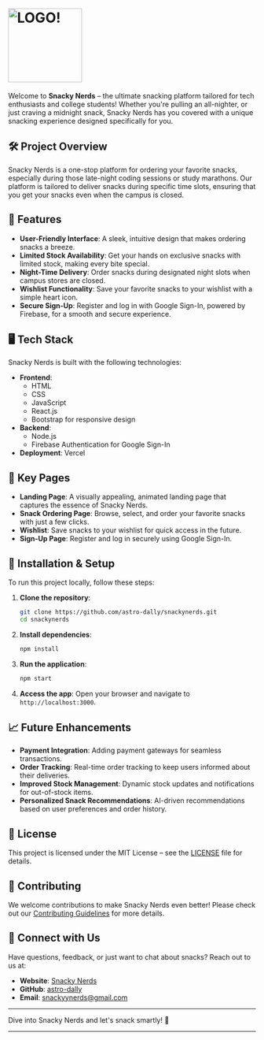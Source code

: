 
# <img src="https://github.com/user-attachments/assets/ba4aeb8d-73be-4670-8385-1217537a17a1" alt="LOGO!" width="150">



Welcome to **Snacky Nerds** – the ultimate snacking platform tailored for tech enthusiasts and college students! Whether you're pulling an all-nighter, or just craving a midnight snack, Snacky Nerds has you covered with a unique snacking experience designed specifically for you.

## 🛠 Project Overview

Snacky Nerds is a one-stop platform for ordering your favorite snacks, especially during those late-night coding sessions or study marathons. Our platform is tailored to deliver snacks during specific time slots, ensuring that you get your snacks even when the campus is closed.

## 🚀 Features

- **User-Friendly Interface**: A sleek, intuitive design that makes ordering snacks a breeze.
- **Limited Stock Availability**: Get your hands on exclusive snacks with limited stock, making every bite special.
- **Night-Time Delivery**: Order snacks during designated night slots when campus stores are closed.
- **Wishlist Functionality**: Save your favorite snacks to your wishlist with a simple heart icon.
- **Secure Sign-Up**: Register and log in with Google Sign-In, powered by Firebase, for a smooth and secure experience.

## 🖥️ Tech Stack

Snacky Nerds is built with the following technologies:

- **Frontend**: 
  - HTML
  - CSS
  - JavaScript
  - React.js
  - Bootstrap for responsive design
- **Backend**:
  - Node.js
  - Firebase Authentication for Google Sign-In
- **Deployment**: Vercel

## 🌟 Key Pages

- **Landing Page**: A visually appealing, animated landing page that captures the essence of Snacky Nerds.
- **Snack Ordering Page**: Browse, select, and order your favorite snacks with just a few clicks.
- **Wishlist**: Save snacks to your wishlist for quick access in the future.
- **Sign-Up Page**: Register and log in securely using Google Sign-In.

## 🔧 Installation & Setup

To run this project locally, follow these steps:

1. **Clone the repository**:
   ```bash
   git clone https://github.com/astro-dally/snackynerds.git
   cd snackynerds
   ```

2. **Install dependencies**:
   ```bash
   npm install
   ```

3. **Run the application**:
   ```bash
   npm start
   ```

4. **Access the app**:
   Open your browser and navigate to `http://localhost:3000`.

## 📈 Future Enhancements

- **Payment Integration**: Adding payment gateways for seamless transactions.
- **Order Tracking**: Real-time order tracking to keep users informed about their deliveries.
- **Improved Stock Management**: Dynamic stock updates and notifications for out-of-stock items.
- **Personalized Snack Recommendations**: AI-driven recommendations based on user preferences and order history.

## 📝 License

This project is licensed under the MIT License – see the [LICENSE](LICENSE) file for details.

## 🤝 Contributing

We welcome contributions to make Snacky Nerds even better! Please check out our [Contributing Guidelines](CONTRIBUTING.md) for more details.

## 💬 Connect with Us

Have questions, feedback, or just want to chat about snacks? Reach out to us at:

- **Website**: [Snacky Nerds](https://snackynerds.vercel.app/)
- **GitHub**: [astro-dally](https://github.com/astro-dally)
- **Email**: [snackyynerds@gmail.com](snackyynerds@gmail.com)

---

Dive into Snacky Nerds and let's snack smartly! 🚀

---
